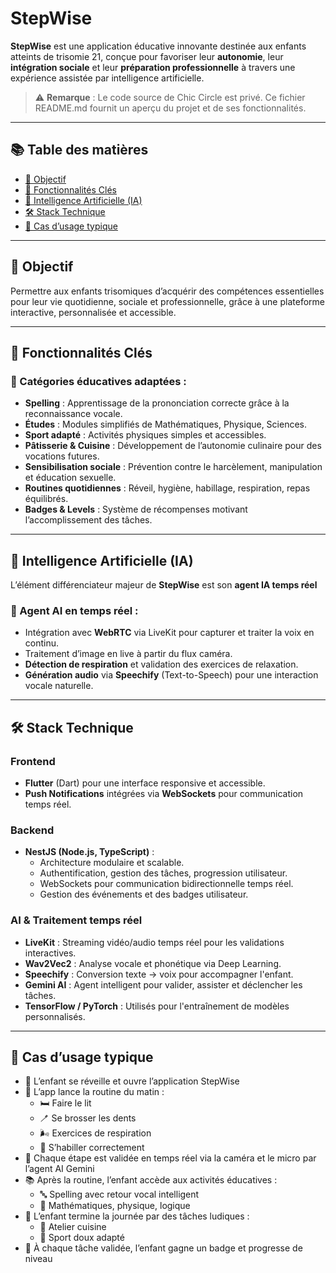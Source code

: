 # StepWise

**StepWise** est une application éducative innovante destinée aux enfants atteints de trisomie 21, conçue pour favoriser leur **autonomie**, leur **intégration sociale** et leur **préparation professionnelle** à travers une expérience assistée par intelligence artificielle.

> ⚠️ **Remarque** : Le code source de Chic Circle est privé. Ce fichier README.md fournit un aperçu du projet et de ses fonctionnalités.

---

## 📚 Table des matières

- [🎯 Objectif](#-objectif)
- [🧠 Fonctionnalités Clés](#-fonctionnalités-clés)
- [🧠 Intelligence Artificielle (IA)](#-intelligence-artificielle-ia)
- [🛠️ Stack Technique](#️-stack-technique)
- [🎯 Cas d’usage typique](#-cas-dusage-typique)

---

## 🎯 Objectif

Permettre aux enfants trisomiques d’acquérir des compétences essentielles pour leur vie quotidienne, sociale et professionnelle, grâce à une plateforme interactive, personnalisée et accessible.

---

## 🧠 Fonctionnalités Clés

### 🧩 Catégories éducatives adaptées :
- **Spelling** : Apprentissage de la prononciation correcte grâce à la reconnaissance vocale.
- **Études** : Modules simplifiés de Mathématiques, Physique, Sciences.
- **Sport adapté** : Activités physiques simples et accessibles.
- **Pâtisserie & Cuisine** : Développement de l’autonomie culinaire pour des vocations futures.
- **Sensibilisation sociale** : Prévention contre le harcèlement, manipulation et éducation sexuelle.
- **Routines quotidiennes** : Réveil, hygiène, habillage, respiration, repas équilibrés.
- **Badges & Levels** : Système de récompenses motivant l’accomplissement des tâches.

---

## 🧠 Intelligence Artificielle (IA)

L’élément différenciateur majeur de **StepWise** est son **agent IA temps réel**

### 🧾 Agent AI en temps réel :
- Intégration avec **WebRTC** via LiveKit pour capturer et traiter la voix en continu.
- Traitement d’image en live à partir du flux caméra.
- **Détection de respiration** et validation des exercices de relaxation.
- **Génération audio** via **Speechify** (Text-to-Speech) pour une interaction vocale naturelle.

---

## 🛠️ Stack Technique

### Frontend
- **Flutter** (Dart) pour une interface responsive et accessible.
- **Push Notifications** intégrées via **WebSockets** pour communication temps réel.

### Backend
- **NestJS (Node.js, TypeScript)** :
  - Architecture modulaire et scalable.
  - Authentification, gestion des tâches, progression utilisateur.
  - WebSockets pour communication bidirectionnelle temps réel.
  - Gestion des événements et des badges utilisateur.

### AI & Traitement temps réel
- **LiveKit** : Streaming vidéo/audio temps réel pour les validations interactives.
- **Wav2Vec2** : Analyse vocale et phonétique via Deep Learning.
- **Speechify** : Conversion texte → voix pour accompagner l'enfant.
- **Gemini AI** : Agent intelligent pour valider, assister et déclencher les tâches.
- **TensorFlow / PyTorch** : Utilisés pour l'entraînement de modèles personnalisés.

---

## 🎯 Cas d’usage typique

- 🛌 L’enfant se réveille et ouvre l’application StepWise  
- 🔔 L’app lance la routine du matin :  
  - 🛏️ Faire le lit  
  - 🪥 Se brosser les dents  
  - 🌬️ Exercices de respiration  
  - 👕 S’habiller correctement  
- 🤖 Chaque étape est validée en temps réel via la caméra et le micro par l’agent AI Gemini  
- 📚 Après la routine, l’enfant accède aux activités éducatives :  
  - 🔤 Spelling avec retour vocal intelligent  
  - 🧠 Mathématiques, physique, logique  
- 🧁 L’enfant termine la journée par des tâches ludiques :  
  - 🥣 Atelier cuisine  
  - 🤸 Sport doux adapté  
- 🏅 À chaque tâche validée, l’enfant gagne un badge et progresse de niveau
